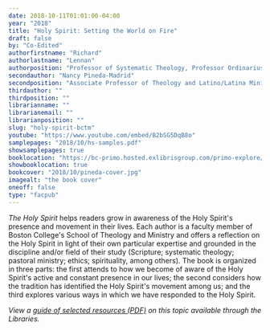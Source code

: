 ```yaml
---
date: 2018-10-11T01:01:00-04:00
year: "2018"
title: "Holy Spirit: Setting the World on Fire"
draft: false
by: "Co-Edited"
authorfirstname: "Richard"
authorlastname: "Lennan"
authorposition: "Professor of Systematic Theology, Professor Ordinarius"
secondauthor: "Nancy Pineda-Madrid"
secondposition: "Associate Professor of Theology and Latino/Latina Ministry"
thirdauthor: ""
thirdposition: ""
librarianname: ""
librarianemail: ""
librarianposition: ""
slug: "holy-spirit-bctm"
youtube: "https://www.youtube.com/embed/B2bSG5DqB8o"
samplepages: "2018/10/hs-samples.pdf"
showsamplepages: true
booklocation: "https://bc-primo.hosted.exlibrisgroup.com/primo-explore/fulldisplay?docid=ALMA-BC21476691950001021&context=L&vid=bclib_new&search_scope=bcl&tab=bcl_only&lang=en_US"
showbooklocation: true
bookcover: "2018/10/pineda-cover.jpg"
imagealt: "the book cover"
oneoff: false
type: "facpub"
---
```


<em>The Holy Spirit</em> helps readers grow in awareness of the Holy Spirit's presence and movement in their lives. Each author is a faculty member of Boston College's School of Theology and Ministry and offers a reflection on the Holy Spirit in light of their own particular expertise and grounded in the discipline and/or field of their study (Scripture; systematic theology; pastoral ministry; ethics; spirituality, among others). The book is organized in three parts: the first attends to how we become of aware of the Holy Spirit's active and constant presence in our lives; the second considers how the tradition has identified the Holy Spirit's movement among us; and the third explores various ways in which we have responded to the Holy Spirit.


<em>View a <a href="https://library.bc.edu/images/facpub/2018/10/hs-guide.pdf">guide of selected resources (PDF)</a> on this topic available through the Libraries. </em>
